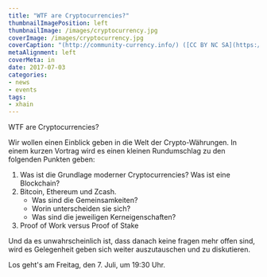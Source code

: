 ```yaml
---
title: "WTF are Cryptocurrencies?"
thumbnailImagePosition: left
thumbnailImage: /images/cryptocurrency.jpg
coverImage: /images/cryptocurrency.jpg
coverCaption: "(http://community-currency.info/) ([CC BY NC SA](https://creativecommons.org/publicdomain/zero/1.0/deed.de))"
metaAlignment: left
coverMeta: in
date: 2017-07-03
categories:
- news
- events
tags:
- xhain
---
```


WTF are Cryptocurrencies?

Wir wollen einen Einblick geben in die Welt der Crypto-Währungen.
In einem kurzen Vortrag wird es einen kleinen Rundumschlag zu den folgenden Punkten geben:

1. Was ist die Grundlage moderner Cryptocurrencies? Was ist eine Blockchain?
2. Bitcoin, Ethereum und Zcash.
	- Was sind die Gemeinsamkeiten? 
	- Worin unterscheiden sie sich?
	- Was sind die jeweiligen Kerneigenschaften?
3. Proof of Work versus Proof of Stake

Und da es unwahrscheinlich ist, dass danach keine fragen mehr offen sind, wird es Gelegenheit geben sich weiter auszutauschen und zu diskutieren.

Los geht's am Freitag, den 7. Juli, um 19:30 Uhr.

